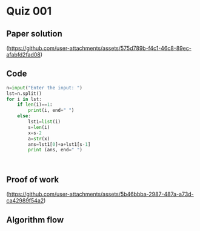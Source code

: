 # Quiz 001

## Paper solution
(https://github.com/user-attachments/assets/575d789b-f4c1-46c8-89ec-afabfd2fad08)

## Code
```.py
n=input("Enter the input: ")
lst=n.split()
for i in lst:
    if len(i)==1:
        print(i, end=" ")
    else:
        lst1=list(i)
        s=len(i)
        x=s-2
        a=str(x)
        ans=lst1[0]+a+lst1[s-1]
        print (ans, end=" ")




```

## Proof of work
(https://github.com/user-attachments/assets/5b46bbba-2987-487a-a73d-ca42989f54a2)


## Algorithm flow

